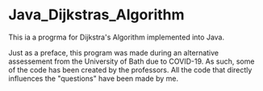 # Java_Dijkstras_Algorithm
This ia a progrma for Dijkstra's Algorithm implemented into Java. 

Just as a preface, this program was made during an alternative assessement from the University
of Bath due to COVID-19. As such, some of the code has been created by the professors. All the code that 
directly influences the "questions" have been made by me.



